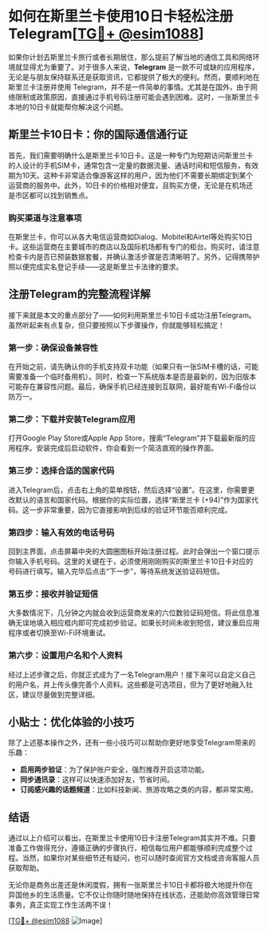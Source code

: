 # 如何在斯里兰卡使用10日卡轻松注册Telegram[[TG💪+ @esim1088](https://t.me/s/esim1088)]

如果你计划去斯里兰卡旅行或者长期居住，那么提前了解当地的通信工具和网络环境就显得尤为重要了。对于很多人来说，**Telegram** 是一款不可或缺的应用程序，无论是与朋友保持联系还是获取资讯，它都提供了极大的便利。然而，要顺利地在斯里兰卡注册并使用 Telegram，并不是一件简单的事情。尤其是在国外，由于网络限制或政策原因，直接通过手机号码注册可能会遇到困难。这时，一张斯里兰卡本地的10日卡就能帮你解决这个问题。

## 斯里兰卡10日卡：你的国际通信通行证

首先，我们需要明确什么是斯里兰卡10日卡。这是一种专门为短期访问斯里兰卡的人设计的手机SIM卡，通常包含一定量的数据流量、通话时间和短信服务，有效期为10天。这种卡非常适合像游客这样的用户，因为他们不需要长期绑定到某个运营商的服务中。此外，10日卡的价格相对便宜，且购买方便，无论是在机场还是市区都可以找到销售点。

### 购买渠道与注意事项

在斯里兰卡，你可以从各大电信运营商如Dialog、Mobitel和Airtel等处购买10日卡。这些运营商在主要城市的商店以及国际机场都有专门的柜台。购买时，请注意检查卡内是否已预装数据套餐，并确认激活步骤是否清晰明了。另外，记得携带护照以便完成实名登记手续——这是斯里兰卡法律的要求。

## 注册Telegram的完整流程详解

接下来就是本文的重点部分了——如何利用斯里兰卡10日卡成功注册Telegram。虽然听起来有点复杂，但只要按照以下步骤操作，你就能够轻松搞定！

### 第一步：确保设备兼容性

在开始之前，请先确认你的手机支持双卡功能（如果只有一张SIM卡槽的话，可能需要准备一个临时备用机）。同时，检查一下系统版本是否是最新的，因为旧版本可能存在兼容性问题。最后，确保手机已经连接到互联网，最好能有Wi-Fi备份以防万一。

### 第二步：下载并安装Telegram应用

打开Google Play Store或Apple App Store，搜索“Telegram”并下载最新版的应用程序。安装完成后启动软件，你会看到一个简洁直观的操作界面。

### 第三步：选择合适的国家代码

进入Telegram后，点击右上角的菜单按钮，然后选择“设置”。在这里，你需要更改默认的语言和国家代码。根据你的实际位置，选择“斯里兰卡 (+94)”作为国家代码。这一步非常重要，因为它直接影响到后续的验证环节能否顺利完成。

### 第四步：输入有效的电话号码

回到主界面，点击屏幕中央的大圆圈图标开始注册过程。此时会弹出一个窗口提示你输入手机号码。这里的关键在于，必须使用刚刚购买的斯里兰卡10日卡对应的号码进行填写。输入完毕后点击“下一步”，等待系统发送验证码短信。

### 第五步：接收并验证短信

大多数情况下，几分钟之内就会收到运营商发来的六位数验证码短信。将此信息准确无误地填入相应框内即可完成初步验证。如果长时间未收到短信，建议重启应用程序或者切换至Wi-Fi环境重试。

### 第六步：设置用户名和个人资料

经过上述步骤之后，你就正式成为了一名Telegram用户！接下来可以自定义自己的用户名，并上传头像完善个人资料。这些都是可选项目，但为了更好地融入社区，建议尽量做到完整详细。

## 小贴士：优化体验的小技巧

除了上述基本操作之外，还有一些小技巧可以帮助你更好地享受Telegram带来的乐趣：

- **启用两步验证**：为了保护账户安全，强烈推荐开启这项功能。
- **同步通讯录**：这样可以快速添加好友，节省时间。
- **订阅感兴趣的话题频道**：比如科技新闻、旅游攻略之类的内容，都非常实用。

## 结语

通过以上介绍可以看出，在斯里兰卡使用10日卡注册Telegram其实并不难。只要准备工作做得充分，遵循正确的步骤执行，相信每位用户都能够顺利完成整个过程。当然，如果你对某些细节还有疑问，也可以随时查阅官方文档或咨询客服人员获取帮助。

无论你是商务出差还是休闲度假，拥有一张斯里兰卡10日卡都将极大地提升你在异国他乡的生活质量。它不仅让你随时随地保持在线状态，还能助你高效管理日常事务，真正实现工作生活两不误！

[[TG💪+ @esim1088](https://t.me/s/esim1088) ![Image](https://i.postimg.cc/4NQfJmqS/Snipaste-2025-05-13-00-14-12.png)]